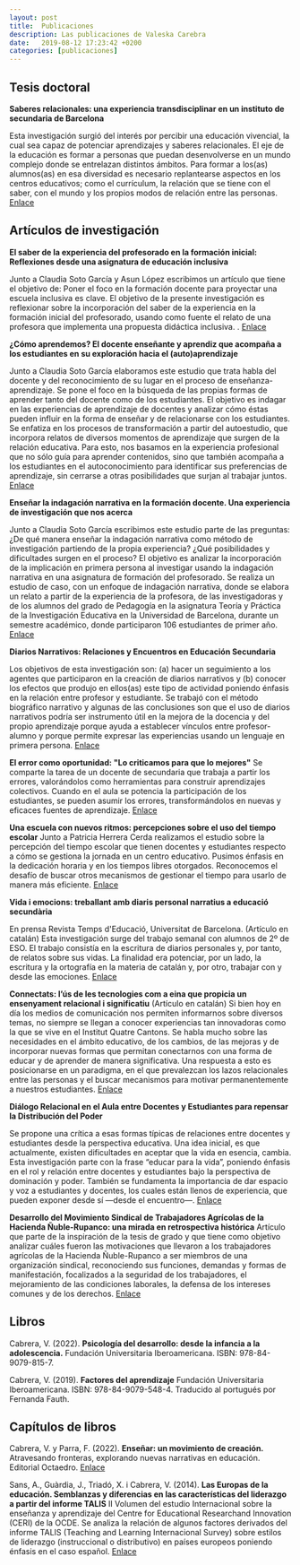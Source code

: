 ```yaml
---
layout: post
title:  Publicaciones
description: Las publicaciones de Valeska Carebra
date:   2019-08-12 17:23:42 +0200
categories: [publicaciones]
---
```


<h2>Tesis doctoral</h2>

**Saberes relacionales: una experiencia transdisciplinar en un instituto de secundaria de Barcelona**

Esta investigación surgió del interés por percibir una educación vivencial, la cual sea capaz de potenciar aprendizajes y saberes relacionales. El eje de la educación es formar a personas que puedan desenvolverse en un mundo complejo donde se entrelazan distintos ámbitos. Para formar a los(as) alumnos(as) en esa diversidad es necesario replantearse aspectos en los centros educativos; como el currículum, la relación que se tiene con el saber, con el mundo y los propios modos de relación entre las personas. <a href="https://www.academia.edu/35022838/Saberes_relaciones_una_experiencia_transdiciplinar_en_un_instituto_de_secundaria_de_Barcelona" target="_blank">Enlace</a>


<h2>Artículos de investigación</h2>

**El saber de la experiencia del profesorado en la formación inicial: Reflexiones desde una asignatura de educación inclusiva**

Junto a Claudia Soto García y Asun López escribimos un artículo que tiene el objetivo de: Poner  el  foco  en  la  formación  docente  para  proyectar  una  escuela  inclusiva  es  clave.  El  objetivo de la presente investigación es reflexionar sobre la incorporación del saber de la experiencia en la formación inicial del profesorado, usando como fuente el relato de una profesora que implementa una  propuesta  didáctica  inclusiva.  . <a href="https://doi.org/10.15359/ree.25-3.8" target="_blank">Enlace</a>

**¿Cómo aprendemos? El docente enseñante y aprendiz que acompaña a los estudiantes en su exploración hacia el (auto)aprendizaje**

Junto a Claudia Soto García elaboramos este estudio que trata habla del docente y del reconocimiento de su lugar en el proceso de enseñanza-aprendizaje. Se pone el foco en la búsqueda de las propias formas de aprender tanto del docente como de los estudiantes. El objetivo es indagar en las experiencias de aprendizaje de docentes y analizar cómo éstas pueden influir en la forma de enseñar y de relacionarse con los estudiantes. Se enfatiza en los procesos de transformación a partir del autoestudio, que incorpora relatos de diversos momentos de aprendizaje que surgen de la relación educativa. Para esto, nos basamos en la experiencia profesional que no sólo guía para aprender contenidos, sino que también acompaña a los estudiantes en el autoconocimiento para identificar sus preferencias de aprendizaje, sin cerrarse a otras posibilidades que surjan al trabajar juntos. <a href="https://revistaseug.ugr.es/index.php/profesorado/article/view/8155" target="_blank">Enlace</a>

**Enseñar la indagación narrativa en la formación docente. Una experiencia de investigación que nos acerca**

Junto a Claudia Soto García escribimos este estudio parte de las preguntas: ¿De qué manera enseñar la indagación narrativa como método de investigación partiendo de la propia experiencia? ¿Qué posibilidades y dificultades surgen en el proceso? El objetivo es analizar la incorporación de la implicación en primera persona al investigar usando la indagación narrativa en una asignatura de formación del profesorado. Se realiza un estudio de caso, con un enfoque de indagación narrativa, donde se elabora un relato a partir de la experiencia de la profesora, de las investigadoras y de los alumnos del grado de Pedagogía en la asignatura Teoría y Práctica de la Investigación Educativa en la Universidad de Barcelona, durante un semestre académico, donde participaron 106 estudiantes de primer año. <a href="https://recyt.fecyt.es/index.php/RIFOP/article/view/75218" target="_blank">Enlace</a>


**Diarios Narrativos: Relaciones y Encuentros en Educación Secundaria**

Los objetivos de esta investigación son: (a) hacer un seguimiento a los agentes que participaron en la creación de diarios narrativos y (b) conocer los efectos que produjo en ellos(as) este tipo de actividad poniendo énfasis en la relación entre profesor y estudiante. Se trabajó con el método biográfico narrativo y algunas de las conclusiones son que el uso de diarios narrativos podría ser instrumento útil en la mejora de la docencia y del propio aprendizaje porque ayuda a establecer vínculos entre profesor-alumno y porque permite expresar las experiencias usando un lenguaje en primera persona. <a href="http://hipatiapress.com/hpjournals/index.php/qre/article/view/1934/1872" target="_blank">Enlace</a>


**El error como oportunidad: "Lo criticamos para que lo mejores"** Se comparte la tarea de un docente de secundaria que trabaja a partir los errores, valorándolos como herramientas para construir aprendizajes colectivos. Cuando en el aula se potencia la participación de los estudiantes, se pueden asumir los errores, transformándolos en nuevas y eficaces fuentes de aprendizaje. <a href="http://auladesecundaria.grao.com/mmd/ODEyOTMyNTItYzM4MDY2YzdhZTVkNTJjYjJkODY2MDEzNjdjM2RhN2E=" target="_blank">Enlace</a>

**Una escuela con nuevos ritmos: percepciones sobre el uso del tiempo escolar** Junto a Patricia Herrera Cerda realizamos el estudio sobre la percepción del tiempo escolar que tienen docentes y estudiantes respecto a cómo se gestiona la jornada en un centro educativo. Pusimos énfasis en la dedicación horaria y en los tiempos libres otorgados. Reconocemos el desafío de buscar otros mecanismos de gestionar el tiempo para usarlo de manera más eficiente. <a href="http://www.perspectivaeducacional.cl/index.php/peducacional/article/view/371" target="_blank">Enlace</a>

**Vida i emocions: treballant amb diaris personal narratius a educació secundària**

En prensa Revista Temps d'Educació, Universitat de Barcelona. (Artículo en catalán) Esta investigación surge del trabajo semanal con alumnos de 2º de ESO. El trabajo consistía en la escritura de diarios personales y, por tanto, de relatos sobre sus vidas. La finalidad era potenciar, por un lado, la escritura y la ortografía en la materia de catalán y, por otro, trabajar con y desde las emociones. <a href="http://www.publicacions.ub.edu/revistes/tempsdeducacio51/default.asp?articulo=1324&modo=abstract" target="_blank">Enlace</a>

**Connectats: l’ús de les tecnologies com a eina que propicia un ensenyament relacional i significatiu** (Artículo en catalán) Si bien hoy en día los medios de comunicación nos permiten informarnos sobre diversos temas, no siempre se llegan a conocer experiencias tan innovadoras como la que se vive en el Institut Quatre Cantons. Se habla mucho sobre las necesidades en el ámbito educativo, de los cambios, de las mejoras y de incorporar nuevas formas que permitan conectarnos con una forma de educar y de aprender de manera significativa. Una respuesta a esto es posicionarse en un paradigma, en el que prevalezcan los lazos relacionales entre las personas y el buscar mecanismos para motivar permanentemente a nuestros estudiantes. <a href="http://www2.rosasensat.org/revistes/perspectiva-escolar/numero/381" target="_blank">Enlace</a>

**Diálogo Relacional en el Aula entre Docentes y Estudiantes para repensar la Distribución del Poder**

Se propone una crítica a esas formas típicas de relaciones entre docentes y estudiantes desde la perspectiva educativa. Una idea inicial, es que actualmente, existen dificultades en aceptar que la vida en esencia, cambia. Esta investigación parte con la frase “educar para la vida”, poniendo énfasis en el rol y relación entre docentes y estudiantes bajo la perspectiva de dominación y poder. También se fundamenta la importancia de dar espacio y voz a estudiantes y docentes, los cuales están llenos de experiencia, que pueden exponer desde sí —desde el encuentro—. <a href="http://dialnet.unirioja.es/descarga/articulo/4743434.pdf" target="_blank">Enlace</a>

**Desarrollo del Movimiento Sindical de Trabajadores Agrícolas de la Hacienda Ñuble-Rupanco: una mirada en retrospectiva histórica** Artículo que parte de la inspiración de la tesis de grado y que tiene como objetivo analizar cuáles fueron las motivaciones que llevaron a los trabajadores agrícolas de la  Hacienda Ñuble-Rupanco a ser miembros de una organización sindical, reconociendo sus funciones, demandas y formas de manifestación, focalizados a la seguridad de los trabajadores, el mejoramiento de las condiciones laborales, la defensa de los intereses comunes y de los derechos. <a href="http://dialnet.unirioja.es/descarga/articulo/4025462.pdf" target="_blank">Enlace</a>

<h2>Libros</h2>

Cabrera, V. (2022). **Psicología del desarrollo: desde la infancia a la adolescencia.** Fundación Universitaria Iberoamericana. ISBN: 978-84-9079-815-7.

Cabrera, V. (2019). **Factores del aprendizaje** Fundación Universitaria Iberoamericana. ISBN: 978-84-9079-548-4. Traducido al portugués por Fernanda Fauth.



<h2>Capítulos de libros</h2>

Cabrera, V. y Parra, F. (2022). **Enseñar: un movimiento de creación.** Atravesando fronteras, explorando nuevas narrativas en educación. Editorial Octaedro. <a href="https://octaedro.com/libro/atravesar-fronteras/" target="_blank">Enlace</a>

Sans, A., Guàrdia, J., Triadó, X. i Cabrera, V. (2014). **Las Europas de la educación. Semblanzas y diferencias en las características del liderazgo a partir del informe TALIS** II Volumen del estudio Internacional sobre la enseñanza y aprendizaje del Centre for Educational Researchand Innovation (CERI) de la OCDE. Se analiza la relación de algunos factores derivados del informe TALIS (Teaching and Learning Internacional Survey) sobre estilos de liderazgo (instruccional o distributivo) en países europeos poniendo énfasis en el caso español. <a href="http://goo.gl/znnvGW" target="_blank">Enlace</a>
